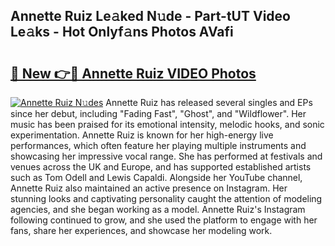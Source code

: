 ## Annette Ruiz Le𝚊ked N𝚞de - Part-tUT Video Le𝚊ks - Hot Onlyf𝚊ns Photos AVafi

# <h2><a href="http://ab59085.deff.icu/?id=Annette+Ruiz">🔗 New 👉🔴 Annette Ruiz VIDEO Photos</a></h2>

[![Annette Ruiz N𝚞des](https://i.imgur.com/rIISA9y.gif)](http://ab59085.deff.icu/?id=Annette+Ruiz)
Annette Ruiz has released several singles and EPs since her debut, including "Fading Fast", "Ghost", and "Wildflower". Her music has been praised for its emotional intensity, melodic hooks, and sonic experimentation. Annette Ruiz is known for her high-energy live performances, which often feature her playing multiple instruments and showcasing her impressive vocal range. She has performed at festivals and venues across the UK and Europe, and has supported established artists such as Tom Odell and Lewis Capaldi. Alongside her YouTube channel, Annette Ruiz also maintained an active presence on Instagram. Her stunning looks and captivating personality caught the attention of modeling agencies, and she began working as a model. Annette Ruiz's Instagram following continued to grow, and she used the platform to engage with her fans, share her experiences, and showcase her modeling work.
